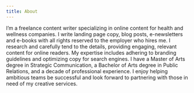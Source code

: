 ```yaml
---
title: About
---
```

I’m a freelance content writer specializing in online content for health and wellness companies. I write landing page copy, blog posts, e-newsletters and e-books with all rights reserved to the employer who hires me. I research and carefully tend to the details, providing engaging, relevant content for online readers. My expertise includes adhering to branding guidelines and optimizing copy for search engines. I have a Master of Arts degree in Strategic Communication, a Bachelor of Arts degree in Public Relations, and a decade of professional experience. I enjoy helping ambitious teams be successful and look forward to partnering with those in need of my creative services.
